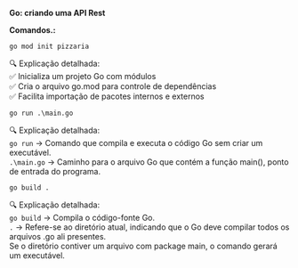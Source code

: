 **Go: criando uma API Rest**

**Comandos.:**

```go mod init pizzaria```

🔍 Explicação detalhada: </br>
✅ Inicializa um projeto Go com módulos </br>
✅ Cria o arquivo go.mod para controle de dependências </br>
✅ Facilita importação de pacotes internos e externos </br>

```go run .\main.go```

🔍 Explicação detalhada: </br>
`go run` → Comando que compila e executa o código Go sem criar um executável. </br>
`.\main.go` → Caminho para o arquivo Go que contém a função main(), ponto de entrada do programa. </br>

```go build .```

🔍 Explicação detalhada:</br>
`go build` → Compila o código-fonte Go.</br>
`.` → Refere-se ao diretório atual, indicando que o Go deve compilar todos os arquivos .go ali presentes.</br>
Se o diretório contiver um arquivo com package main, o comando gerará um executável.</br>
